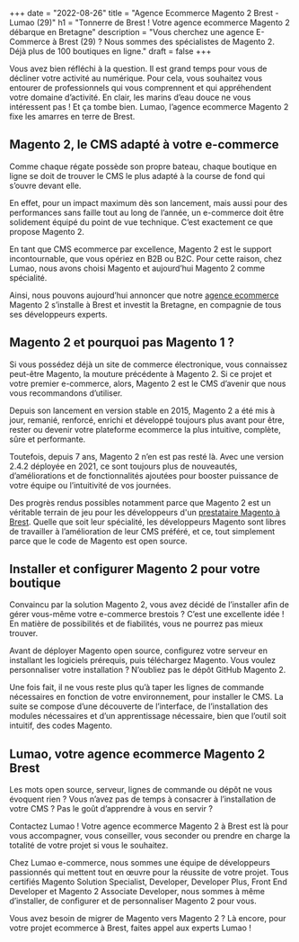 +++
date = "2022-08-26"
title = "Agence Ecommerce Magento 2 Brest - Lumao (29)"
h1 = "Tonnerre de Brest ! Votre agence ecommerce Magento 2 débarque en Bretagne"
description = "Vous cherchez une agence E-Commerce à Brest (29) ? Nous sommes des spécialistes de Magento 2. Déjà plus de 100 boutiques en ligne."
draft = false
+++

Vous avez bien réfléchi à la question. Il est grand temps pour vous de décliner votre activité au numérique. Pour cela, vous souhaitez vous entourer de professionnels qui vous comprennent et qui appréhendent votre domaine d’activité. En clair, les marins d’eau douce ne vous intéressent pas ! Et ça tombe bien. Lumao, l’agence ecommerce Magento 2 fixe les amarres en terre de Brest.

## Magento 2, le CMS adapté à votre e-commerce

Comme chaque régate possède son propre bateau, chaque boutique en ligne se doit de trouver le CMS le plus adapté à la course de fond qui s’ouvre devant elle.

En effet, pour un impact maximum dès son lancement, mais aussi pour des performances sans faille tout au long de l’année, un e-commerce doit être solidement équipé du point de vue technique. C’est exactement ce que propose Magento 2.

En tant que CMS ecommerce par excellence, Magento 2 est le support incontournable, que vous opériez en B2B ou B2C. Pour cette raison, chez Lumao, nous avons choisi Magento et aujourd’hui Magento 2 comme spécialité.

Ainsi, nous pouvons aujourd’hui annoncer que notre [agence ecommerce](/agence-ecom/) Magento 2 s’installe à Brest et investit la Bretagne, en compagnie de tous ses développeurs experts.

## Magento 2 et pourquoi pas Magento 1 ?

Si vous possédez déjà un site de commerce électronique, vous connaissez peut-être Magento, la mouture précédente à Magento 2. Si ce projet et votre premier e-commerce, alors, Magento 2 est le CMS d’avenir que nous vous recommandons d’utiliser.

Depuis son lancement en version stable en 2015, Magento 2 a été mis à jour, remanié, renforcé, enrichi et développé toujours plus avant pour être, rester ou devenir votre plateforme ecommerce la plus intuitive, complète, sûre et performante.

Toutefois, depuis 7 ans, Magento 2 n’en est pas resté là. Avec une version 2.4.2 déployée en 2021, ce sont toujours plus de nouveautés, d’améliorations et de fonctionnalités ajoutées pour booster puissance de votre équipe ou l’intuitivité de vos journées.

Des progrès rendus possibles notamment parce que Magento 2 est un véritable terrain de jeu pour les développeurs d'un [prestataire Magento à Brest](/ecommerce/cms/magento/prestataire/brest/). Quelle que soit leur spécialité, les développeurs Magento sont libres de travailler à l’amélioration de leur CMS préféré, et ce, tout simplement parce que le code de Magento est open source.

## Installer et configurer Magento 2 pour votre boutique

Convaincu par la solution Magento 2, vous avez décidé de l’installer afin de gérer vous-même votre e-commerce brestois ? C’est une excellente idée ! En matière de possibilités et de fiabilités, vous ne pourrez pas mieux trouver.

Avant de déployer Magento open source, configurez votre serveur en installant les logiciels prérequis, puis téléchargez Magento. Vous voulez personnaliser votre installation ? N’oubliez pas le dépôt GitHub Magento 2.

Une fois fait, il ne vous reste plus qu’à taper les lignes de commande nécessaires en fonction de votre environnement, pour installer le CMS. La suite se compose d’une découverte de l’interface, de l’installation des modules nécessaires et d’un apprentissage nécessaire, bien que l’outil soit intuitif, des codes Magento.

## Lumao, votre agence ecommerce Magento 2 Brest

Les mots open source, serveur, lignes de commande ou dépôt ne vous évoquent rien ? Vous n’avez pas de temps à consacrer à l’installation de votre CMS ? Pas le goût d’apprendre à vous en servir ?

Contactez Lumao ! Votre agence ecommerce Magento 2 à Brest est là pour vous accompagner, vous conseiller, vous seconder ou prendre en charge la totalité de votre projet si vous le souhaitez.

Chez Lumao e-commerce, nous sommes une équipe de développeurs passionnés qui mettent tout en œuvre pour la réussite de votre projet. Tous certifiés Magento Solution Specialist, Developer, Developer Plus, Front End Developer et Magento 2 Associate Developer, nous sommes à même d’installer, de configurer et de personnaliser Magento 2 pour vous.

Vous avez besoin de migrer de Magento vers Magento 2 ? Là encore, pour votre projet ecommerce à Brest, faites appel aux experts Lumao !
